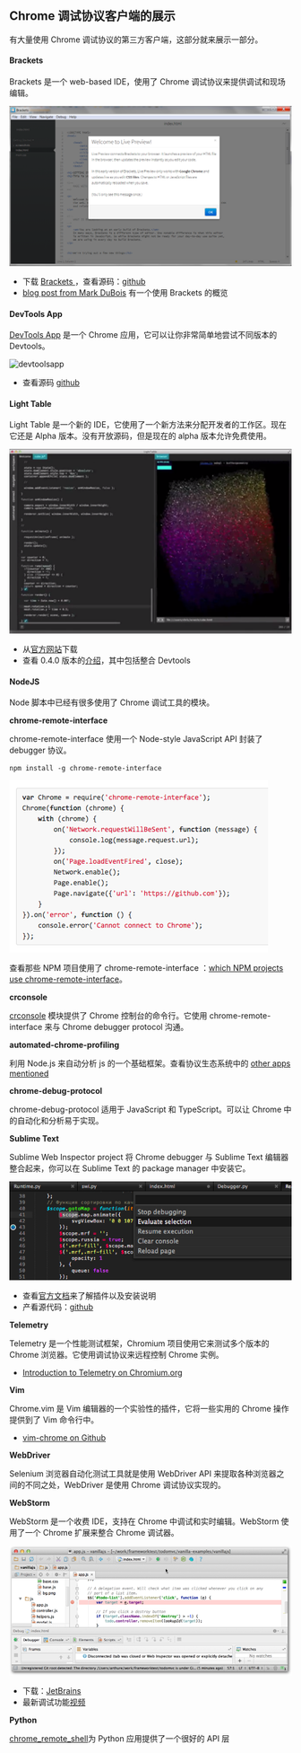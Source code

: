 ## Chrome 调试协议客户端的展示

有大量使用 Chrome 调试协议的第三方客户端，这部分就来展示一部分。

#### Brackets

Brackets 是一个 web-based IDE，使用了 Chrome 调试协议来提供调试和现场编辑。

![brackets](../../../images/brackets.png)

- 下载 [Brackets ](http://download.brackets.io/)，查看源码：[github](https://github.com/adobe/brackets)
- [blog post from Mark DuBois](http://www.markdubois.info/weblog/2013/03/adobe-brackets-revisited/) 有一个使用 Brackets 的概览

#### DevTools App

[DevTools App](https://chrome.google.com/webstore/detail/dev-tools-app/eichfopopofffkbhjgbabdegakcdmpkm) 是一个 Chrome 应用，它可以让你非常简单地尝试不同版本的 Devtools。

![devtoolsapp](../../../devtoolsapp.png)

- 查看源码 [github](https://github.com/sandipchitale/DevToolsApp)

#### Light Table

Light Table 是一个新的 IDE，它使用了一个新方法来分配开发者的工作区。现在它还是 Alpha 版本。没有开放源码，但是现在的 alpha 版本允许免费使用。

![lighttable](../../../images/lighttable.png)

- 从[官方网站](http://www.lighttable.com/)下载
- 查看 0.4.0 版本的[介绍](http://www.chris-granger.com/2013/04/28/light-table-040/)，其中包括整合 Devtools

#### NodeJS

Node 脚本中已经有很多使用了 Chrome 调试工具的模块。

<strong>chrome-remote-interface</strong>

chrome-remote-interface 使用一个 Node-style JavaScript API 封装了 debugger 协议。

```
npm install -g chrome-remote-interface
```

![chrome-remote](../../../images/chrome-remote.png)

查看那些 NPM 项目使用了 chrome-remote-interface ：[which NPM projects use chrome-remote-interface](https://www.npmjs.com/browse/depended/chrome-remote-interface)。

<strong>crconsole</strong>

[crconsole](https://github.com/sidorares/crconsole) 模块提供了 Chrome 控制台的命令行。它使用 chrome-remote-interface 来与 Chrome debugger protocol 沟通。

<strong>automated-chrome-profiling</strong>

利用 Node.js 来自动分析 js 的一个基础框架。查看协议生态系统中的 [other apps mentioned](https://github.com/paulirish/automated-chrome-profiling/blob/master/readme.md#way-more-is-possible)

<strong>chrome-debug-protocol</strong>

chrome-debug-protocol 适用于 JavaScript 和 TypeScript。可以让 Chrome 中的自动化和分析易于实现。

<strong>Sublime Text</strong>

Sublime Web Inspector project 将 Chrome debugger 与 Sublime Text 编辑器整合起来，你可以在 Sublime Text 的 package manager 中安装它。

![sublime](../../../images/sublime.png)

- 查看[官方文档](http://sokolovstas.github.io/SublimeWebInspector/)来了解插件以及安装说明
- 产看源代码：[github](https://github.com/sokolovstas/SublimeWebInspector)

<strong>Telemetry</strong>

Telemetry 是一个性能测试框架，Chromium 项目使用它来测试多个版本的 Chrome 浏览器。它使用调试协议来远程控制 Chrome 实例。

- [Introduction to Telemetry on Chromium.org](http://www.chromium.org/developers/telemetry)

<strong>Vim</strong>

Chrome.vim 是 Vim 编辑器的一个实验性的插件，它将一些实用的 Chrome 操作提供到了 Vim 命令行中。

- [vim-chrome on Github](https://github.com/mklabs/vimfiles/tree/master/custom-bundle/vim-chrome)


<strong>WebDriver</strong>

Selenium 浏览器自动化测试工具就是使用 WebDriver API 来提取各种浏览器之间的不同之处，WebDriver 是使用 Chrome 调试协议实现的。

<strong>WebStorm</strong>

WebStorm 是一个收费 IDE，支持在 Chrome 中调试和实时编辑。WebStorm 使用了一个 Chrome 扩展来整合 Chrome 调试器。

![webstorm](../../../images/webstorm.png)

- 下载：[JetBrains](http://www.jetbrains.com/webstorm/)
- 最新调试功能[视频](https://www.youtube.com/user/JetBrainsTV)

<strong>Python</strong>

[chrome_remote_shell](https://github.com/minektur/chrome_remote_shell)为 Python 应用提供了一个很好的 API 层